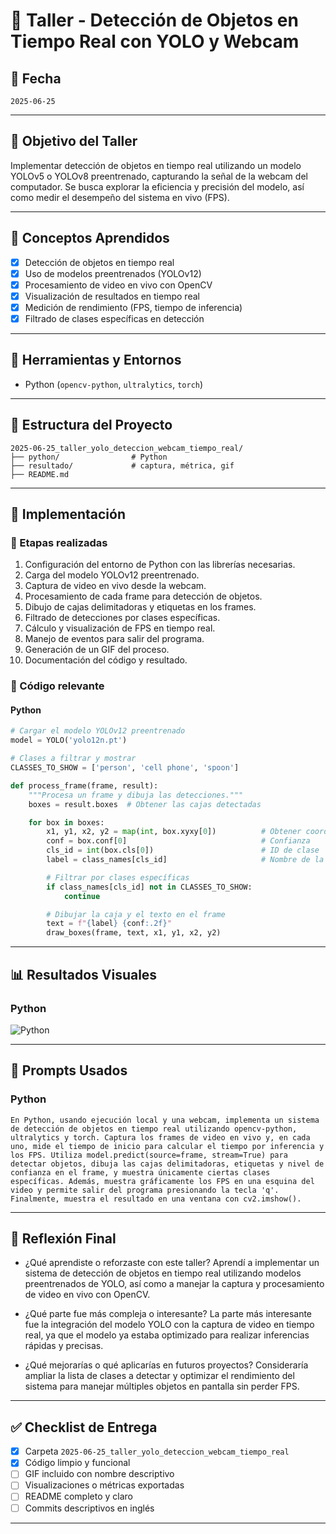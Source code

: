 # 🧪 Taller - Detección de Objetos en Tiempo Real con YOLO y Webcam

## 📅 Fecha
`2025-06-25`

---

## 🎯 Objetivo del Taller

Implementar detección de objetos en tiempo real utilizando un modelo YOLOv5 o YOLOv8 preentrenado, capturando la señal de la webcam del computador. Se busca explorar la eficiencia y precisión del modelo, así como medir el desempeño del sistema en vivo (FPS).

---

## 🧠 Conceptos Aprendidos

- [x] Detección de objetos en tiempo real
- [x] Uso de modelos preentrenados (YOLOv12)
- [x] Procesamiento de video en vivo con OpenCV
- [x] Visualización de resultados en tiempo real
- [x] Medición de rendimiento (FPS, tiempo de inferencia)
- [x] Filtrado de clases específicas en detección

---

## 🔧 Herramientas y Entornos

- Python (`opencv-python`, `ultralytics`, `torch`)

---

## 📁 Estructura del Proyecto

```
2025-06-25_taller_yolo_deteccion_webcam_tiempo_real/
├── python/                # Python
├── resultado/             # captura, métrica, gif
├── README.md
```

---

## 🧪 Implementación


### 🔹 Etapas realizadas
1. Configuración del entorno de Python con las librerías necesarias.
2. Carga del modelo YOLOv12 preentrenado.
3. Captura de video en vivo desde la webcam.
4. Procesamiento de cada frame para detección de objetos.
5. Dibujo de cajas delimitadoras y etiquetas en los frames.
6. Filtrado de detecciones por clases específicas.
7. Cálculo y visualización de FPS en tiempo real.
8. Manejo de eventos para salir del programa.
9. Generación de un GIF del proceso.
10. Documentación del código y resultado.


### 🔹 Código relevante


#### Python

```python
# Cargar el modelo YOLOv12 preentrenado
model = YOLO('yolo12n.pt')

# Clases a filtrar y mostrar
CLASSES_TO_SHOW = ['person', 'cell phone', 'spoon']
````


```python
def process_frame(frame, result):
    """Procesa un frame y dibuja las detecciones."""
    boxes = result.boxes  # Obtener las cajas detectadas

    for box in boxes:
        x1, y1, x2, y2 = map(int, box.xyxy[0])          # Obtener coordenadas de la caja delimitadora
        conf = box.conf[0]                              # Confianza
        cls_id = int(box.cls[0])                        # ID de clase
        label = class_names[cls_id]                     # Nombre de la clase

        # Filtrar por clases específicas
        if class_names[cls_id] not in CLASSES_TO_SHOW:
            continue

        # Dibujar la caja y el texto en el frame
        text = f"{label} {conf:.2f}"
        draw_boxes(frame, text, x1, y1, x2, y2)
```


---
## 📊 Resultados Visuales

### Python
![Python](resultado/Python.gif)

---

## 🧩 Prompts Usados

### Python
```text
En Python, usando ejecución local y una webcam, implementa un sistema de detección de objetos en tiempo real utilizando opencv-python, ultralytics y torch. Captura los frames de video en vivo y, en cada uno, mide el tiempo de inicio para calcular el tiempo por inferencia y los FPS. Utiliza model.predict(source=frame, stream=True) para detectar objetos, dibuja las cajas delimitadoras, etiquetas y nivel de confianza en el frame, y muestra únicamente ciertas clases específicas. Además, muestra gráficamente los FPS en una esquina del video y permite salir del programa presionando la tecla 'q'. Finalmente, muestra el resultado en una ventana con cv2.imshow().
```

---

## 💬 Reflexión Final

- ¿Qué aprendiste o reforzaste con este taller?
Aprendí a implementar un sistema de detección de objetos en tiempo real utilizando modelos preentrenados de YOLO, así como a manejar la captura y procesamiento de video en vivo con OpenCV.

- ¿Qué parte fue más compleja o interesante?
La parte más interesante fue la integración del modelo YOLO con la captura de video en tiempo real, ya que el modelo ya estaba optimizado para realizar inferencias rápidas y precisas.

- ¿Qué mejorarías o qué aplicarías en futuros proyectos?
Consideraría ampliar la lista de clases a detectar y optimizar el rendimiento del sistema para manejar múltiples objetos en pantalla sin perder FPS.

---



## ✅ Checklist de Entrega

- [x] Carpeta `2025-06-25_taller_yolo_deteccion_webcam_tiempo_real`
- [x] Código limpio y funcional
- [ ] GIF incluido con nombre descriptivo
- [ ] Visualizaciones o métricas exportadas
- [ ] README completo y claro
- [ ] Commits descriptivos en inglés

---